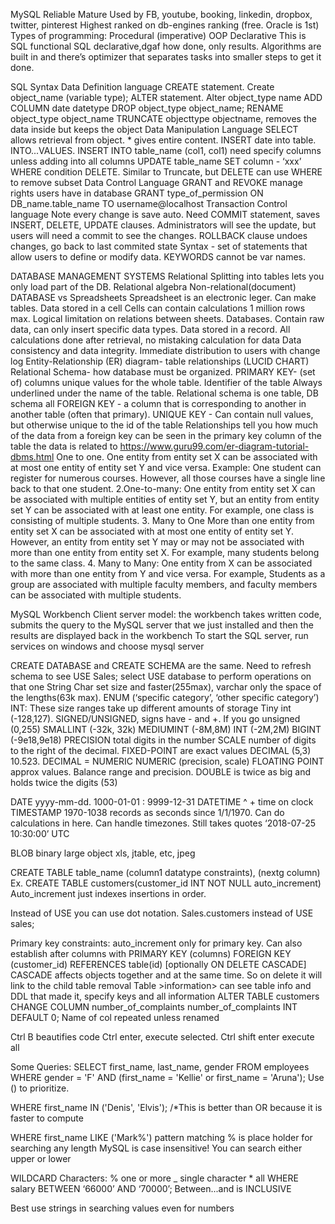MySQL 
Reliable
Mature
Used by FB, youtube, booking, linkedin, dropbox, twitter, pinterest
Highest ranked on db-engines ranking (free. Oracle is 1st)
Types of programming:
Procedural (imperative)
OOP
Declarative This is SQL
functional
SQL declarative,dgaf how done, only results. Algorithms are built in and there’s optimizer that separates tasks into smaller steps to get it done.

SQL Syntax
Data Definition language
CREATE statement. Create object_name (variable type);
ALTER statement. Alter object_type name ADD COLUMN date datetype
DROP object_type object_name; RENAME object_type object_name
TRUNCATE objecttype objectname, removes the data inside but keeps the object
Data Manipulation Language
SELECT allows retrieval from object. * gives entire content. 
INSERT date into table. INTO...VALUES. INSERT INTO table_name (col1, col1) need specify columns unless adding into all columns
UPDATE table_name SET column - ‘xxx’ WHERE condition
DELETE. Similar to Truncate, but DELETE can use WHERE to remove subset
Data Control Language
GRANT and REVOKE manage rights users have in database
GRANT type_of_permission ON DB_name.table_name TO username@localhost
Transaction Control language
Note every change is save auto. Need COMMIT statement, saves INSERT, DELETE, UPDATE clauses. Administrators will see the update, but users will need a commit to see the changes. 
ROLLBACK clause undoes changes, go back to last commited state
Syntax -  set of statements that allow users  to define or modify data.
KEYWORDS cannot be var names.

DATABASE MANAGEMENT SYSTEMS
Relational
Splitting into tables lets you only load part of the DB. Relational algebra
Non-relational(document)
DATABASE vs Spreadsheets
Spreadsheet is an electronic leger. Can make tables. Data stored in a cell
Cells can contain calculations
1 million rows max. Logical limitation on relations between sheets.
Databases. Contain raw data, can only insert specific data types. Data stored in a record.
All calculations done after retrieval, no mistaking calculation for data
Data consistency and data integrity. Immediate distribution to users with change log
Entity-Relationship (ER) diagram- table relationships (LUCID CHART)
Relational Schema- how database must be organized.
PRIMARY KEY- (set of) columns unique values for the whole table. Identifier of the table
Always underlined under the name of the table. Relational schema is one table, DB schema all
FOREIGN KEY -  a column that is corresponding to another in another table (often that primary).
UNIQUE KEY - Can contain null values, but otherwise unique to the id of the table 
Relationships tell you how much of the data from a foreign key can be seen in the primary key column of the table the data is related to 
https://www.guru99.com/er-diagram-tutorial-dbms.html
One to one. One entity from entity set X can be associated with at most one entity of entity set Y and vice versa.
Example: One student can register for numerous courses. However, all those courses have a single line back to that one student.
2.One-to-many:
One entity from entity set X can be associated with multiple entities of entity set Y, but an entity from entity set Y can be associated with at least one entity.
For example, one class is consisting of multiple students.
3. Many to One
More than one entity from entity set X can be associated with at most one entity of entity set Y. However, an entity from entity set Y may or may not be associated with more than one entity from entity set X.
For example, many students belong to the same class.
4. Many to Many:
One entity from X can be associated with more than one entity from Y and vice versa.
For example, Students as a group are associated with multiple faculty members, and faculty members can be associated with multiple students.



MySQL Workbench
Client server model: the workbench takes written code, submits the query to the MySQL server that we just installed and then the results are displayed back in the workbench
To start the SQL server, run services on windows and choose mysql server

CREATE DATABASE and CREATE SCHEMA are the same. Need to refresh schema to see
USE Sales; select USE database to perform operations on that one
String  Char set size and faster(255max), varchar only the space of the lengths(63k max). ENUM (‘specific category’, ‘other specific category’)
INT: These size ranges take up different amounts of storage
Tiny int (-128,127). SIGNED/UNSIGNED, signs have - and +. If you go unsigned (0,255)
SMALLINT (-32k, 32k)
MEDIUMINT (-8M,8M)
INT (-2M,2M)
BIGINT (-9e18,9e18)
PRECISION total digits in the number
SCALE number of digits to the right of the decimal.
FIXED-POINT are exact values DECIMAL (5,3) 10.523. DECIMAL = NUMERIC 
	NUMERIC (precision, scale)
FLOATING POINT  approx values. Balance range and precision. DOUBLE is twice as big and holds twice the digits (53)

DATE yyyy-mm-dd. 1000-01-01 : 9999-12-31
DATETIME ^ + time on clock
TIMESTAMP 1970-1038 records as seconds since 1/1/1970. Can do calculations in here. Can handle timezones.  Still takes quotes ‘2018-07-25 10:30:00’ UTC

BLOB binary large object xls, jtable, etc, jpeg

CREATE TABLE table_name (column1 datatype constraints), (nextg column)
Ex. CREATE TABLE customers(customer_id INT NOT NULL auto_increment)
Auto_increment just indexes insertions in order.

Instead of USE you can use dot notation. Sales.customers instead of USE sales;

Primary key constraints: auto_increment only for primary key. Can also establish after columns with PRIMARY KEY (columns)
 FOREIGN KEY (customer_id) REFERENCES table(id) [optionally ON DELETE CASCADE]
CASCADE affects objects together and at the same time. So on delete it will link to the child table removal
Table >information> can see table info and DDL that made it, specify keys and all information
ALTER TABLE customers
CHANGE COLUMN number_of_complaints number_of_complaints INT DEFAULT 0;
			Name of col			repeated unless renamed

Ctrl B beautifies code
Ctrl enter, execute selected. Ctrl shift enter execute all

Some Queries:
SELECT 
    first_name, last_name, gender
FROM
    employees
WHERE gender = 'F' AND (first_name = 'Kellie' or first_name = 'Aruna');
Use () to prioritize. 

WHERE first_name IN ('Denis', 'Elvis'); /*This is better than OR because it is faster to compute

WHERE first_name LIKE ('Mark%')  pattern matching % is place holder for searching any length
MySQL is case insensitive! You can search either upper or lower

WILDCARD Characters: % one or more   	_ single character  	* all
WHERE salary BETWEEN ‘66000’ AND ‘70000’;  Between...and is INCLUSIVE

Best use strings in searching values even for numbers

